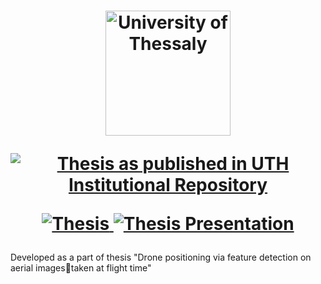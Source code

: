 <h1 align="center">
  <a href="[https://uth.gr](https://www.uth.gr/)" title="University of Thessaly">
    <img alt="University of Thessaly" src="https://www.uth.gr/sites/default/files/contents/logos/UTH-logo-english.png" width="200px" height="200px" />
  </a>
  <br />
  <p align="center">
   <a href="https://ir.lib.uth.gr/xmlui/handle/11615/57704">
    <img alt="Thesis as published in UTH Institutional Repository" src="https://img.shields.io/badge/Thesis- as published in Institutional Repository-red.svg" />
  </a>

</p>
  <p align="center">
   <a href="https://github.com/estamos/word2vec-thesis/files/7202631/Stamos_Evangelos_Thesis.pdf">
    <img alt="Thesis" src="https://img.shields.io/badge/Thesis-PDF-white.svg" />
  </a>
  <a href="https://github.com/estamos/word2vec-thesis/files/7216144/Stamos_Evangelos_Thesis_Presentation.pdf">
    <img alt="Thesis Presentation" src="https://img.shields.io/badge/Thesis_Presentation-PDF-lightgrey.svg" />
  </a>
</p>
</h1>
Developed as a part of thesis "Drone positioning via feature detection on aerial imagestaken at flight time"

